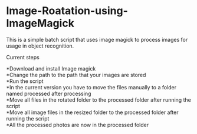 # Image-Roatation-using-ImageMagick
This is a simple batch script that uses image magick to process images for usage in object recognition. 
  
Current steps  
  
*Download and install Image magick  
*Change the path to the path that your images are stored  
*Run the script  
*In the current version you have to move the files manually to a folder named processed after processing  
*Move all files in the rotated folder to the processed folder after running the script  
*Move all image files in the resized folder to the processed folder after running the script  
*All the processed photos are now in the processed folder  
